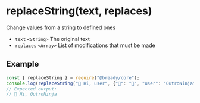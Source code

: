 # replaceString(text, replaces)

Change values ​​from a string to defined ones

- `text` `<String>` The original text
- `replaces` `<Array>` List of modifications that must be made

## Example
```js
const { replaceString } = require("@bready/core");
console.log(replaceString("👋 Hi, user", {"👋": "🤩", "user": "OutroNinja"}));
// Expected output:
// 🤩 Hi, OutroNinja
```